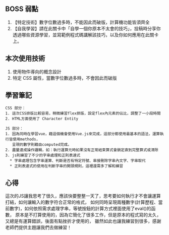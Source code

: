 BOSS 弱點
------
1. 【特定技術】數字位數過多時，不能因此而破版，計算機功能皆須齊全
2. 【自我學習】請在此關卡中「自學一個你原本不太會的技巧」，投稿時分享你透過哪些資源學習，並寫範例程式碼講解該技巧，以及你如何應用在此關卡上。

本次使用技術
------
1. 使用物件導向的概念設計
2. 特定 CSS 屬性，當數字位數過多時，不會因此而破版

學習筆記
------
```
CSS 部分：
1. 這次CSS排版比較容易，稍微練習flex排版，設定flex內元素的佔比，調整了一小段時間
2. HTML方面使用了 Character Entity
```

```
JS 部分：
1. 因為同時在學習vue，藉這個機會使用Vue.js來完成，這部分都使用最基本的語法，運算執行皆使用methods，
   呈現的數字則藉由computed完成。
2. 盡量達成操作邏輯，如：執行運算元時如果沒有正常結束算式會鎖定直到完整算式或清除
3. js則練習了不少的字串處理和正則表達式
  * 字串處理包含字串運算、判斷是否有特定符號、串接刪除字串內文字、字串取代
  * 正則表達式的使用在判斷字串的開頭規則，這裡還需多了解和練習
```

心得
------
這次的JS讓我思考了很久，應該快要整整一天了，思考要如何執行才不會讓運算打結，如何讓輸入的數字符合正常的格式，
如何同時呈現兩種數字(計算歷程、當前數字)，如何依照需求處理字串，等號按鈕的計算方式裡面使用了eval()的函數，
原本是不打算使用的，因為它簡化了很多工作，但是原本的程式寫的太久，又總是有運算錯誤，後面有點挫折才使用的，
雖然如此也讓我練習到很多，感謝老師們提供主題讓我們去做練習！
